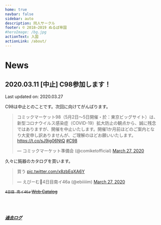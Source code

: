 ```yaml
---
home: true
navbar: false
sidebar: auto
description: 同人サークル
footer: © 2018–2019 ぬるぽ帝国
#heroImage: /bg.jpg
actionText: 入国
actionLink: /about/
---
```


# News

## 2020.03.11 [中止] C98参加します！

Last updated on: 2020.03.27

C98は中止とのことです。次回に向けてがんばります。

<blockquote class="twitter-tweet" data-partner="tweetdeck"><p lang="ja" dir="ltr">コミックマーケット98（5月2日～5日開催・於：東京ビッグサイト）は、新型コロナウイルス感染症（COVID-19）拡大防止の観点から、誠に残念ではありますが、開催を中止いたします。開催1か月前ほどのご案内となり大変申し訳ありませんが、ご理解のほどお願いいたします。 <a href="https://t.co/sJ9ig06NtQ">https://t.co/sJ9ig06NtQ</a> <a href="https://twitter.com/hashtag/C98?src=hash&amp;ref_src=twsrc%5Etfw">#C98</a></p>&mdash; コミックマーケット準備会 (@comiketofficial) <a href="https://twitter.com/comiketofficial/status/1243486372368756736?ref_src=twsrc%5Etfw">March 27, 2020</a></blockquote>
<script async src="https://platform.twitter.com/widgets.js" charset="utf-8"></script>

久々に鈍器のカタログを買います。

<blockquote class="twitter-tweet" data-partner="tweetdeck"><p lang="ja" dir="ltr">買う <a href="https://t.co/x8zbEqXA6Y">pic.twitter.com/x8zbEqXA6Y</a></p>&mdash; えびーむ🍤4日目南イ46a (@ebiiiiim) <a href="https://twitter.com/ebiiiiim/status/1243487823916744705?ref_src=twsrc%5Etfw">March 27, 2020</a></blockquote>
<script async src="https://platform.twitter.com/widgets.js" charset="utf-8"></script>

~~`4日目 南イ46a` [Web Catalog](https://webcatalog.circle.ms/Perma/Circle/10392246/)~~

<br><br>
##### [過去ログ](/archives/)
